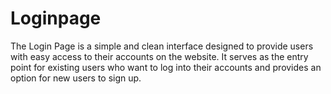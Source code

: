 # Loginpage


The Login Page is a simple and clean interface
designed to provide users with easy access to 
their accounts on the website. It serves as the entry
point for existing users who want to log into their accounts and provides an option for new users to sign up.
